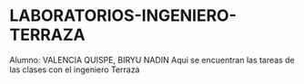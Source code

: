 # LABORATORIOS-INGENIERO-TERRAZA
Alumno: VALENCIA QUISPE, BIRYU NADIN
Aqui se encuentran las tareas de las clases con el ingeniero Terraza
